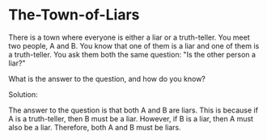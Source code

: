 # The-Town-of-Liars

There is a town where everyone is either a liar or a truth-teller. You meet two people, A and B. You know that one of them is a liar and one of them is a truth-teller. You ask them both the same question: "Is the other person a liar?"

What is the answer to the question, and how do you know?

Solution:

The answer to the question is that both A and B are liars. This is because if A is a truth-teller, then B must be a liar. However, if B is a liar, then A must also be a liar. Therefore, both A and B must be liars.
